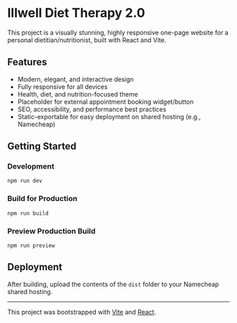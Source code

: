 # Illwell Diet Therapy 2.0

This project is a visually stunning, highly responsive one-page website for a personal dietitian/nutritionist, built with React and Vite.

## Features
- Modern, elegant, and interactive design
- Fully responsive for all devices
- Health, diet, and nutrition-focused theme
- Placeholder for external appointment booking widget/button
- SEO, accessibility, and performance best practices
- Static-exportable for easy deployment on shared hosting (e.g., Namecheap)

## Getting Started

### Development
```
npm run dev
```

### Build for Production
```
npm run build
```

### Preview Production Build
```
npm run preview
```

## Deployment
After building, upload the contents of the `dist` folder to your Namecheap shared hosting.

---

This project was bootstrapped with [Vite](https://vitejs.dev/) and [React](https://react.dev/).
